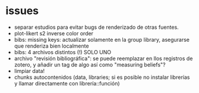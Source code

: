 # issues

- separar estudios para evitar bugs de renderizado de otras fuentes.
- plot-likert s2 inverse color order
- bibs: missing keys: actualizar solamente en la group library, asegurarse que renderiza bien localmente
- bibs: 4 archivos distintos (!) SOLO UNO
- archivo "revisión bibliográfica": se puede reemplazar en llos registros de zotero, y añadir un tag de algo así como "measuring beliefs"?
- limpiar data!
- chunks autocontenidos (data, libraries; si es posible no instalar librerías y llamar directamente con librería::función)
